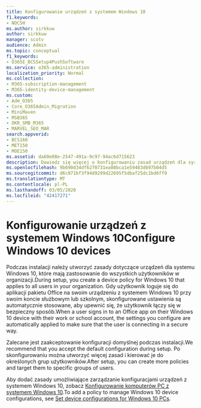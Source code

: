 ```yaml
---
title: Konfigurowanie urządzeń z systemem Windows 10
f1.keywords:
- NOCSH
ms.author: sirkkuw
author: sirkkuw
manager: scotv
audience: Admin
ms.topic: conceptual
f1_keywords:
- O365E_BCSSetup4PushSoftware
ms.service: o365-administration
localization_priority: Normal
ms.collection:
- M365-subscription-management
- M365-identity-device-management
ms.custom:
- Adm_O365
- Core_O365Admin_Migration
- MiniMaven
- MSB365
- OKR_SMB_M365
- MARVEL_SEO_MAR
search.appverid:
- BCS160
- MET150
- MOE150
ms.assetid: da60e08e-2547-491a-9c97-94ac6d715623
description: Dowiedz się więcej o konfigurowaniu zasad urządzeń dla systemu Windows 10, które mają zastosowanie do wszystkich użytkowników w organizacji, zapewniając bezpieczne połączenie.
ms.openlocfilehash: 9b690d34df6270731ea08bca1e59483d697b04d5
ms.sourcegitcommit: d6c871bf3f94d9299d22695f5dbaf25dc1bd6ff9
ms.translationtype: MT
ms.contentlocale: pl-PL
ms.lasthandoff: 03/05/2020
ms.locfileid: "42417271"
---
```

# <a name="configure-windows-10-devices"></a><span data-ttu-id="6f264-103">Konfigurowanie urządzeń z systemem Windows 10</span><span class="sxs-lookup"><span data-stu-id="6f264-103">Configure Windows 10 devices</span></span>

<span data-ttu-id="6f264-104">Podczas instalacji należy utworzyć zasady dotyczące urządzeń dla systemu Windows 10, które mają zastosowanie do wszystkich użytkowników w organizacji.</span><span class="sxs-lookup"><span data-stu-id="6f264-104">During setup, you create a device policy for Windows 10 that applies to all users in your organization.</span></span> <span data-ttu-id="6f264-105">Gdy użytkownik loguje się do aplikacji pakietu Office na swoim urządzeniu z systemem Windows 10 przy swoim koncie służbowym lub szkolnym, skonfigurowane ustawienia są automatycznie stosowane, aby upewnić się, że użytkownik łączy się w bezpieczny sposób.</span><span class="sxs-lookup"><span data-stu-id="6f264-105">When a user signs in to an Office app on their Windows 10 device with their work or school account, the settings you configure are automatically applied to make sure that the user is connecting in a secure way.</span></span>
  
<span data-ttu-id="6f264-106">Zalecane jest zaakceptowanie konfiguracji domyślnej podczas instalacji.</span><span class="sxs-lookup"><span data-stu-id="6f264-106">We recommend that you accept the default configuration during setup.</span></span> <span data-ttu-id="6f264-107">Po skonfigurowaniu można utworzyć więcej zasad i kierować je do określonych grup użytkowników.</span><span class="sxs-lookup"><span data-stu-id="6f264-107">After setup, you can create more policies and target them to specific groups of users.</span></span>
  
<span data-ttu-id="6f264-108">Aby dodać zasady umożliwiające zarządzanie konfiguracjami urządzeń z systemem Windows 10, zobacz [Konfigurowanie komputerów PC z systemem Windows 10](protection-settings-for-windows-10-pcs.md).</span><span class="sxs-lookup"><span data-stu-id="6f264-108">To add a policy to manage Windows 10 device configurations, see [Set device configurations for Windows 10 PCs](protection-settings-for-windows-10-pcs.md).</span></span>
  

